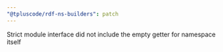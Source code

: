 ```yaml
---
"@tpluscode/rdf-ns-builders": patch
---
```


Strict module interface did not include the empty getter for namespace itself
